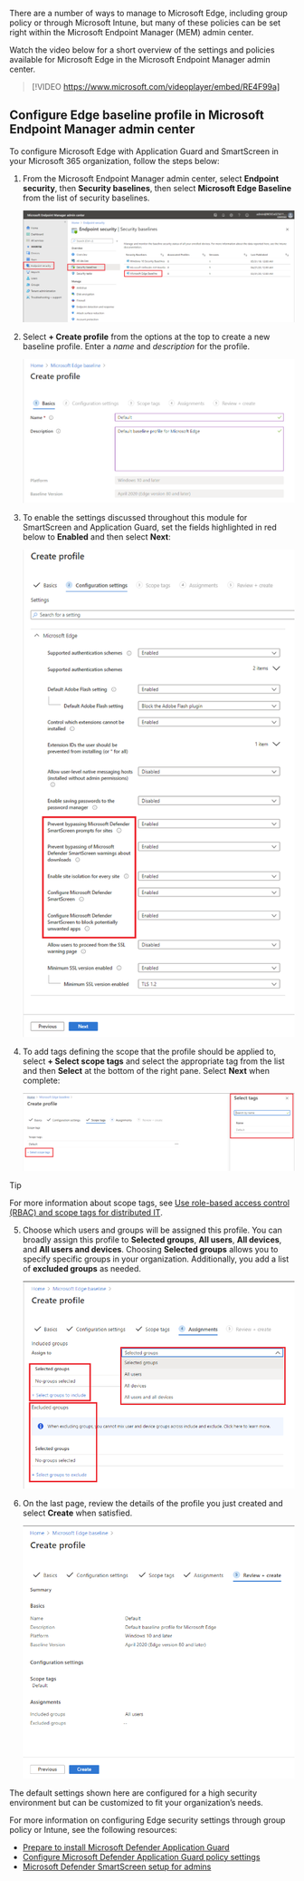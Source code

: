 There are a number of ways to manage to Microsoft Edge, including group policy or through Microsoft Intune, but many of these policies can be set right within the Microsoft Endpoint Manager (MEM) admin center.

Watch the video below for a short overview of the settings and policies available for Microsoft Edge in the Microsoft Endpoint Manager admin center.

> [!VIDEO https://www.microsoft.com/videoplayer/embed/RE4F99a]

## Configure Edge baseline profile in Microsoft Endpoint Manager admin center

To configure Microsoft Edge with Application Guard and SmartScreen in your Microsoft 365 organization, follow the steps below:

1. From the Microsoft Endpoint Manager admin center, select **Endpoint security**, then **Security baselines**, then select **Microsoft Edge Baseline** from the list of security baselines.

    ![Screenshot of Microsoft Endpoint Manager admin center Security baselines](../media/edge-security-baseline-1.png)

2. Select **+ Create profile** from the options at the top to create a new baseline profile.  Enter a *name* and *description* for the profile.

    ![Screenshot of Microsoft Endpoint Manager admin center create new baseline](../media/edge-security-baseline-2.png)

3. To enable the settings discussed throughout this module for SmartScreen and Application Guard, set the fields highlighted in red below to **Enabled** and then select **Next**:

    ![Screenshot of Microsoft Endpoint Manager admin center Edge security baseline settings](../media/edge-security-baseline-3.png)

4. To add tags defining the scope that the profile should be applied to, select **+ Select scope tags** and select the appropriate tag from the list and then **Select** at the bottom of the right pane. Select **Next** when complete:

    ![Screenshot of Microsoft Endpoint Manager admin center Security baseline scope](../media/edge-security-baseline-4.png)

> [!TIP] 
> For more information about scope tags, see [Use role-based access control (RBAC) and scope tags for distributed IT](https://docs.microsoft.com/mem/intune/fundamentals/scope-tags#to-create-a-scope-tag).

5. Choose which users and groups will be assigned this profile.  You can broadly assign this profile to **Selected groups**, **All users**, **All devices**, and **All users and devices**.  Choosing **Selected groups** allows you to specify specific groups in your organization.  Additionally, you add a list of **excluded groups** as needed.
 
   ![Screenshot of Microsoft Endpoint Manager admin center Security baseline profile assignment](../media/edge-security-baseline-5.png)

6. On the last page, review the details of the profile you just created and select **Create** when satisfied.

    ![Screenshot of Microsoft Endpoint Manager admin center Security baseline review](../media/edge-security-baseline-6.png)

The default settings shown here are configured for a high security environment but can be customized to fit your organization’s needs.  

For more information on configuring Edge security settings through group policy or Intune, see the following resources:

- [Prepare to install Microsoft Defender Application Guard](https://docs.microsoft.com/windows/security/threat-protection/microsoft-defender-application-guard/install-md-app-guard#install-application-guard)
- [Configure Microsoft Defender Application Guard policy settings](https://docs.microsoft.com/windows/security/threat-protection/microsoft-defender-application-guard/configure-md-app-guard)
- [Microsoft Defender SmartScreen setup for admins](https://docs.microsoft.com/deployedge/microsoft-edge-security-smartscreen#microsoft-defender-smartscreen-setup-for-admins)
